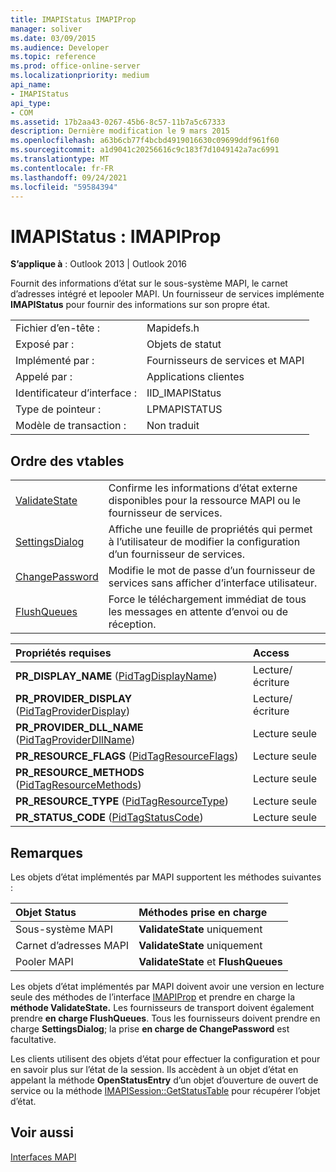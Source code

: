 ```yaml
---
title: IMAPIStatus IMAPIProp
manager: soliver
ms.date: 03/09/2015
ms.audience: Developer
ms.topic: reference
ms.prod: office-online-server
ms.localizationpriority: medium
api_name:
- IMAPIStatus
api_type:
- COM
ms.assetid: 17b2aa43-0267-45b6-8c57-11b7a5c67333
description: Dernière modification le 9 mars 2015
ms.openlocfilehash: a63b6cb77f4bcbd4919016630c09699ddf961f60
ms.sourcegitcommit: a1d9041c20256616c9c183f7d1049142a7ac6991
ms.translationtype: MT
ms.contentlocale: fr-FR
ms.lasthandoff: 09/24/2021
ms.locfileid: "59584394"
---
```

# <a name="imapistatus--imapiprop"></a>IMAPIStatus : IMAPIProp

  
  
**S’applique à** : Outlook 2013 | Outlook 2016 
  
Fournit des informations d’état sur le sous-système MAPI, le carnet d’adresses intégré et lepooler MAPI. Un fournisseur de services implémente **IMAPIStatus** pour fournir des informations sur son propre état. 
  
|||
|:-----|:-----|
|Fichier d’en-tête :  <br/> |Mapidefs.h  <br/> |
|Exposé par :  <br/> |Objets de statut  <br/> |
|Implémenté par :  <br/> |Fournisseurs de services et MAPI  <br/> |
|Appelé par :  <br/> |Applications clientes  <br/> |
|Identificateur d’interface :  <br/> |IID_IMAPIStatus  <br/> |
|Type de pointeur :  <br/> |LPMAPISTATUS  <br/> |
|Modèle de transaction :  <br/> |Non traduit  <br/> |
   
## <a name="vtable-order"></a>Ordre des vtables

|||
|:-----|:-----|
|[ValidateState](imapistatus-validatestate.md) <br/> |Confirme les informations d’état externe disponibles pour la ressource MAPI ou le fournisseur de services.  <br/> |
|[SettingsDialog](imapistatus-settingsdialog.md) <br/> |Affiche une feuille de propriétés qui permet à l’utilisateur de modifier la configuration d’un fournisseur de services.  <br/> |
|[ChangePassword](imapistatus-changepassword.md) <br/> |Modifie le mot de passe d’un fournisseur de services sans afficher d’interface utilisateur.  <br/> |
|[FlushQueues](imapistatus-flushqueues.md) <br/> |Force le téléchargement immédiat de tous les messages en attente d’envoi ou de réception.  <br/> |
   
|**Propriétés requises**|**Access**|
|:-----|:-----|
|**PR_DISPLAY_NAME** ([PidTagDisplayName](pidtagdisplayname-canonical-property.md))  <br/> |Lecture/écriture  <br/> |
|**PR_PROVIDER_DISPLAY** ([PidTagProviderDisplay](pidtagproviderdisplay-canonical-property.md))  <br/> |Lecture/écriture  <br/> |
|**PR_PROVIDER_DLL_NAME** ([PidTagProviderDllName](pidtagproviderdllname-canonical-property.md))  <br/> |Lecture seule  <br/> |
|**PR_RESOURCE_FLAGS** ([PidTagResourceFlags](pidtagresourceflags-canonical-property.md))  <br/> |Lecture seule  <br/> |
|**PR_RESOURCE_METHODS** ([PidTagResourceMethods](pidtagresourcemethods-canonical-property.md))  <br/> |Lecture seule  <br/> |
|**PR_RESOURCE_TYPE** ([PidTagResourceType](pidtagresourcetype-canonical-property.md))  <br/> |Lecture seule  <br/> |
|**PR_STATUS_CODE** ([PidTagStatusCode](pidtagstatuscode-canonical-property.md))  <br/> |Lecture seule  <br/> |
   
## <a name="remarks"></a>Remarques

Les objets d’état implémentés par MAPI supportent les méthodes suivantes :
  
|**Objet Status**|**Méthodes prise en charge**|
|:-----|:-----|
|Sous-système MAPI  <br/> |**ValidateState** uniquement  <br/> |
|Carnet d’adresses MAPI  <br/> |**ValidateState** uniquement  <br/> |
|Pooler MAPI  <br/> |**ValidateState** et **FlushQueues** <br/> |
   
Les objets d’état implémentés par MAPI doivent avoir une version en lecture seule des méthodes de l’interface [IMAPIProp](imapipropiunknown.md) et prendre en charge la **méthode ValidateState.** Les fournisseurs de transport doivent également prendre **en charge FlushQueues**. Tous les fournisseurs doivent prendre en charge **SettingsDialog**; la prise **en charge de ChangePassword** est facultative. 
  
Les clients utilisent des objets d’état pour effectuer la configuration et pour en savoir plus sur l’état de la session. Ils accèdent à un objet d’état en appelant la méthode **OpenStatusEntry** d’un objet d’ouverture de ouvert de service ou la méthode [IMAPISession::GetStatusTable](imapisession-getstatustable.md) pour récupérer l’objet d’état. 
  
## <a name="see-also"></a>Voir aussi



[Interfaces MAPI](mapi-interfaces.md)

